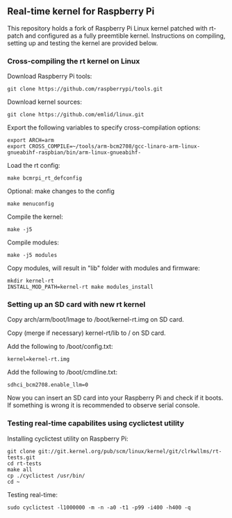 ## Real-time kernel for Raspberry Pi

This repository holds a fork of Raspberry Pi Linux kernel patched with rt-patch and configured as a fully preemtible kernel. Instructions on compiling, setting up and testing the kernel are provided below.

### Cross-compiling the rt kernel on Linux

Download Raspberry Pi tools:
```
git clone https://github.com/raspberrypi/tools.git
```

Download kernel sources:
```
git clone https://github.com/emlid/linux.git
```

Export the following variables to specify cross-compilation options:
```
export ARCH=arm 
export CROSS_COMPILE=~/tools/arm-bcm2708/gcc-linaro-arm-linux-gnueabihf-raspbian/bin/arm-linux-gnueabihf-
```

Load the rt config:
```
make bcmrpi_rt_defconfig
```

Optional: make changes to the config
```
make menuconfig
```

Compile the kernel:
```
make -j5
```

Compile modules:
```
make -j5 modules
```

Copy modules, will result in "lib" folder with modules and firmware:
```
mkdir kernel-rt
INSTALL_MOD_PATH=kernel-rt make modules_install
```

### Setting up an SD card with new rt kernel

Copy arch/arm/boot/Image to /boot/kernel-rt.img on SD card.

Copy (merge if necessary) kernel-rt/lib to / on SD card.

Add the following to /boot/config.txt:
```
kernel=kernel-rt.img
```

Add the following to /boot/cmdline.txt:
```
sdhci_bcm2708.enable_llm=0
```

Now you can insert an SD card into your Raspberry Pi and check if it boots.
If something is wrong it is recommended to observe serial console.

### Testing real-time capabilites using cyclictest utility

Installing cyclictest utility on Raspberry Pi:
```
git clone git://git.kernel.org/pub/scm/linux/kernel/git/clrkwllms/rt-tests.git 
cd rt-tests
make all
cp ./cyclictest /usr/bin/
cd ~
```

Testing real-time:
```
sudo cyclictest -l1000000 -m -n -a0 -t1 -p99 -i400 -h400 -q
```
